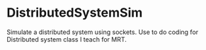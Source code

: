 # DistributedSystemSim
Simulate a distributed system using sockets. Use to do coding for Distributed system class I teach for MRT. 

